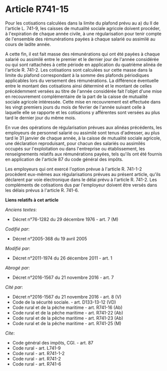 # Article R741-15

Pour les cotisations calculées dans la limite du plafond prévu au a) du II de l'article L. 741-9, les caisses de mutualité
sociale agricole doivent procéder, à l'expiration de chaque année civile, à une régularisation pour tenir compte de
l'ensemble des rémunérations payées à chaque salarié ou assimilé au cours de ladite année. 

A cette fin, il est fait masse des rémunérations qui ont été payées à chaque salarié ou assimilé entre le premier et le
dernier jour de l'année considérée ou qui sont rattachées à cette période en application du quatrième alinéa de l'article R.
741-2. Les cotisations sont calculées sur cette masse dans la limite du plafond correspondant à la somme des plafonds
périodiques applicables lors du versement des rémunérations. La différence éventuelle entre le montant des cotisations ainsi
déterminé et le montant de celles précédemment versées au titre de l'année considérée fait l'objet d'une mise en recouvrement
complémentaire de la part de la caisse de mutualité sociale agricole intéressée. Cette mise en recouvrement est effectuée
dans les vingt premiers jours du mois de février de l'année suivant celle à laquelle elle se rapporte et les cotisations y
afférentes sont versées au plus tard le dernier jour du même mois. 

En vue des opérations de régularisation prévues aux alinéas précédents, les employeurs de personnel salarié ou assimilé sont
tenus d'adresser, au plus tard le 31 janvier de chaque année, à la caisse de mutualité sociale agricole, une déclaration
reproduisant, pour chacun des salariés ou assimilés occupés sur l'exploitation ou dans l'entreprise ou établissement, les
renseignements relatifs aux rémunérations payées, tels qu'ils ont été fournis en application de l'article 87 du code général
des impôts. 

Les employeurs qui ont exercé l'option prévue à l'article R. 741-1-2 procèdent eux-mêmes aux régularisations prévues au
présent article, qu'ils déclarent par voie électronique dans le délai prévu à l'article R. 741-2. Les compléments de
cotisations dus par l'employeur doivent être versés dans les délais prévus à l'article R. 741-6.

**Liens relatifs à cet article**

_Anciens textes_:

  - Décret n°76-1282 du 29 décembre 1976 - art. 7 (M)

_Codifié par_:

  - Décret n°2005-368 du 19 avril 2005

_Modifié par_:

  - Décret n°2011-1974 du 26 décembre 2011 - art. 1

_Abrogé par_:

  - Décret n°2016-1567 du 21 novembre 2016 - art. 7

_Cité par_:

  - Décret n°2016-1567 du 21 novembre 2016 - art. 8 (V)
  - Code de la sécurité sociale. - art. D133-13-12 (VD)
  - Code rural et de la pêche maritime - art. R741-16 (Ab)
  - Code rural et de la pêche maritime - art. R741-22 (Ab)
  - Code rural et de la pêche maritime - art. R741-23 (Ab)
  - Code rural et de la pêche maritime - art. R741-25 (M)

_Cite_:

  - Code général des impôts, CGI. - art. 87
  - Code rural - art. L741-9
  - Code rural - art. R741-1-2
  - Code rural - art. R741-2
  - Code rural - art. R741-6
